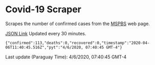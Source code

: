 # Covid-19 Scraper

Scrapes the number of confirmed cases from the [MSPBS](https://www.mspbs.gov.py/covid-19.php) web page.

[JSON Link](https://jmayalag.github.io/covid19-scrape/cases.json)
Updated every 30 minutes.
```
{"confirmed":113,"deaths":0,"recovered":0,"timestamp":"2020-04-06T11:40:45.516Z","pyt":"4/6/2020, 07:40:45 GMT-4"}
```
Last update (Paraguay Time): 4/6/2020, 07:40:45 GMT-4